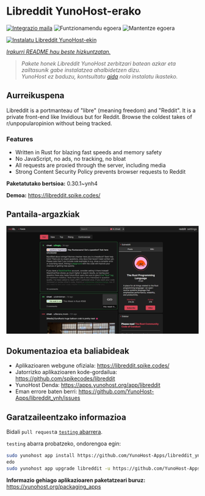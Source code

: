 <!--
Ohart ongi: README hau automatikoki sortu da <https://github.com/YunoHost/apps/tree/master/tools/readme_generator>ri esker
EZ editatu eskuz.
-->

# Libreddit YunoHost-erako

[![Integrazio maila](https://dash.yunohost.org/integration/libreddit.svg)](https://dash.yunohost.org/appci/app/libreddit) ![Funtzionamendu egoera](https://ci-apps.yunohost.org/ci/badges/libreddit.status.svg) ![Mantentze egoera](https://ci-apps.yunohost.org/ci/badges/libreddit.maintain.svg)

[![Instalatu Libreddit YunoHost-ekin](https://install-app.yunohost.org/install-with-yunohost.svg)](https://install-app.yunohost.org/?app=libreddit)

*[Irakurri README hau beste hizkuntzatan.](./ALL_README.md)*

> *Pakete honek Libreddit YunoHost zerbitzari batean azkar eta zailtasunik gabe instalatzea ahalbidetzen dizu.*  
> *YunoHost ez baduzu, kontsultatu [gida](https://yunohost.org/install) nola instalatu ikasteko.*

## Aurreikuspena

Libreddit is a portmanteau of "libre" (meaning freedom) and "Reddit". It is a private front-end like Invidious but for Reddit. Browse the coldest takes of r/unpopularopinion without being tracked.

### Features

- Written in Rust for blazing fast speeds and memory safety
- No JavaScript, no ads, no tracking, no bloat
- All requests are proxied through the server, including media
- Strong Content Security Policy prevents browser requests to Reddit


**Paketatutako bertsioa:** 0.30.1~ynh4

**Demoa:** <https://libreddit.spike.codes/>

## Pantaila-argazkiak

![Libreddit(r)en pantaila-argazkia](./doc/screenshots/screenshot.png)

## Dokumentazioa eta baliabideak

- Aplikazioaren webgune ofiziala: <https://libreddit.spike.codes/>
- Jatorrizko aplikazioaren kode-gordailua: <https://github.com/spikecodes/libreddit>
- YunoHost Denda: <https://apps.yunohost.org/app/libreddit>
- Eman errore baten berri: <https://github.com/YunoHost-Apps/libreddit_ynh/issues>

## Garatzaileentzako informazioa

Bidali `pull request`a [`testing` abarrera](https://github.com/YunoHost-Apps/libreddit_ynh/tree/testing).

`testing` abarra probatzeko, ondorengoa egin:

```bash
sudo yunohost app install https://github.com/YunoHost-Apps/libreddit_ynh/tree/testing --debug
edo
sudo yunohost app upgrade libreddit -u https://github.com/YunoHost-Apps/libreddit_ynh/tree/testing --debug
```

**Informazio gehiago aplikazioaren paketatzeari buruz:** <https://yunohost.org/packaging_apps>
